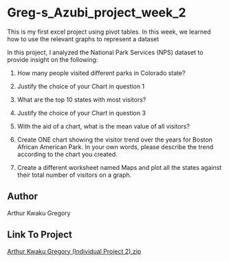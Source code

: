 # Greg-s_Azubi_project_week_2
This is my first excel project using pivot tables. 
In this week, we learned how to use the relevant graphs to represent a dataset 

In this project, I analyzed the National Park Services (NPS) dataset to provide insight on the following:

1. How many people visited different parks in Colorado state?

2. Justify the choice of your Chart in question 1

3. What are the top 10 states with most visitors?

4. Justify the choice of your Chart in question 3

5. With the aid of a chart, what is the mean value of all visitors?

6. Create ONE chart showing the visitor trend over the years for Boston African American Park. In your own words, please describe the trend according to the chart you created.

7. Create a different worksheet named Maps and plot all the states against their total number of visitors on a graph.



## Author 

Arthur Kwaku Gregory

## Link To Project

[Arthur Kwaku Gregory (Individual Project 2).zip](https://github.com/Greg-Art/Greg-s_Azubi_project_week_2/files/10880279/Arthur.Kwaku.Gregory.Individual.Project.2.zip)
